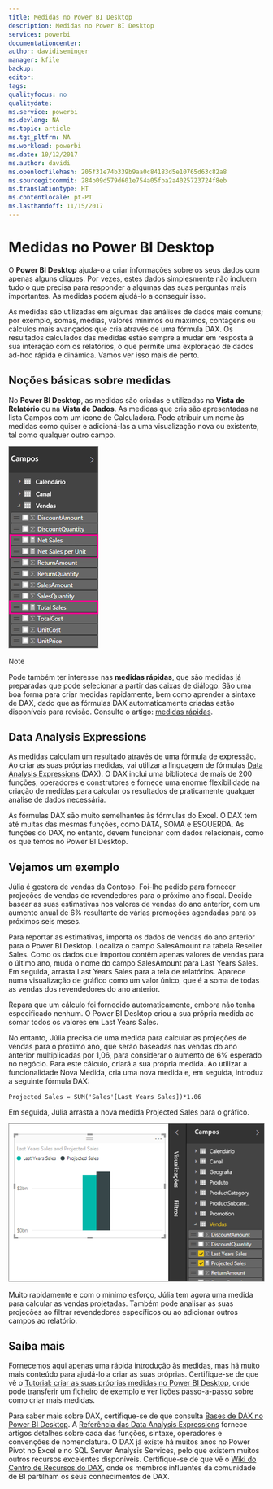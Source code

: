 ```yaml
---
title: Medidas no Power BI Desktop
description: Medidas no Power BI Desktop
services: powerbi
documentationcenter: 
author: davidiseminger
manager: kfile
backup: 
editor: 
tags: 
qualityfocus: no
qualitydate: 
ms.service: powerbi
ms.devlang: NA
ms.topic: article
ms.tgt_pltfrm: NA
ms.workload: powerbi
ms.date: 10/12/2017
ms.author: davidi
ms.openlocfilehash: 205f31e74b339b9aa0c84183d5e10765d63c82a8
ms.sourcegitcommit: 284b09d579d601e754a05fba2a4025723724f8eb
ms.translationtype: HT
ms.contentlocale: pt-PT
ms.lasthandoff: 11/15/2017
---
```

# <a name="measures-in-power-bi-desktop"></a>Medidas no Power BI Desktop
O **Power BI Desktop** ajuda-o a criar informações sobre os seus dados com apenas alguns cliques. Por vezes, estes dados simplesmente não incluem tudo o que precisa para responder a algumas das suas perguntas mais importantes. As medidas podem ajudá-lo a conseguir isso.

As medidas são utilizadas em algumas das análises de dados mais comuns; por exemplo, somas, médias, valores mínimos ou máximos, contagens ou cálculos mais avançados que cria através de uma fórmula DAX. Os resultados calculados das medidas estão sempre a mudar em resposta à sua interação com os relatórios, o que permite uma exploração de dados ad-hoc rápida e dinâmica. Vamos ver isso mais de perto.

## <a name="understanding-measures"></a>Noções básicas sobre medidas
No **Power BI Desktop**, as medidas são criadas e utilizadas na **Vista de Relatório** ou na **Vista de Dados**. As medidas que cria são apresentadas na lista Campos com um ícone de Calculadora. Pode atribuir um nome às medidas como quiser e adicioná-las a uma visualização nova ou existente, tal como qualquer outro campo.

![](media/desktop-measures/measuresinpbid_measinfieldlist.png)

> [!NOTE]
> Pode também ter interesse nas **medidas rápidas**, que são medidas já preparadas que pode selecionar a partir das caixas de diálogo. São uma boa forma para criar medidas rapidamente, bem como aprender a sintaxe de DAX, dado que as fórmulas DAX automaticamente criadas estão disponíveis para revisão. Consulte o artigo: [medidas rápidas](desktop-quick-measures.md).
> 
> 

## <a name="data-analysis-expressions"></a>Data Analysis Expressions
As medidas calculam um resultado através de uma fórmula de expressão. Ao criar as suas próprias medidas, vai utilizar a linguagem de fórmulas [Data Analysis Expressions](https://msdn.microsoft.com/library/gg413422.aspx) (DAX). O DAX inclui uma biblioteca de mais de 200 funções, operadores e construtores e fornece uma enorme flexibilidade na criação de medidas para calcular os resultados de praticamente qualquer análise de dados necessária.

As fórmulas DAX são muito semelhantes às fórmulas do Excel. O DAX tem até muitas das mesmas funções, como DATA, SOMA e ESQUERDA. As funções do DAX, no entanto, devem funcionar com dados relacionais, como os que temos no Power BI Desktop.

## <a name="lets-look-at-an-example"></a>Vejamos um exemplo
Júlia é gestora de vendas da Contoso. Foi-lhe pedido para fornecer projeções de vendas de revendedores para o próximo ano fiscal. Decide basear as suas estimativas nos valores de vendas do ano anterior, com um aumento anual de 6% resultante de várias promoções agendadas para os próximos seis meses.

Para reportar as estimativas, importa os dados de vendas do ano anterior para o Power BI Desktop. Localiza o campo SalesAmount na tabela Reseller Sales. Como os dados que importou contêm apenas valores de vendas para o último ano, muda o nome do campo SalesAmount para Last Years Sales. Em seguida, arrasta Last Years Sales para a tela de relatórios. Aparece numa visualização de gráfico como um valor único, que é a soma de todas as vendas dos revendedores do ano anterior.

Repara que um cálculo foi fornecido automaticamente, embora não tenha especificado nenhum. O Power BI Desktop criou a sua própria medida ao somar todos os valores em Last Years Sales.

No entanto, Júlia precisa de uma medida para calcular as projeções de vendas para o próximo ano, que serão baseadas nas vendas do ano anterior multiplicadas por 1,06, para considerar o aumento de 6% esperado no negócio. Para este cálculo, criará a sua própria medida. Ao utilizar a funcionalidade Nova Medida, cria uma nova medida e, em seguida, introduz a seguinte fórmula DAX:

    Projected Sales = SUM('Sales'[Last Years Sales])*1.06

Em seguida, Júlia arrasta a nova medida Projected Sales para o gráfico.

![](media/desktop-measures/measuresinpbid_lastyearsales.png)

Muito rapidamente e com o mínimo esforço, Júlia tem agora uma medida para calcular as vendas projetadas. Também pode analisar as suas projeções ao filtrar revendedores específicos ou ao adicionar outros campos ao relatório.

## <a name="learn-more"></a>Saiba mais
Fornecemos aqui apenas uma rápida introdução às medidas, mas há muito mais conteúdo para ajudá-lo a criar as suas próprias. Certifique-se de que vê o [Tutorial: criar as suas próprias medidas no Power BI Desktop](desktop-tutorial-create-measures.md), onde pode transferir um ficheiro de exemplo e ver lições passo-a-passo sobre como criar mais medidas.  

Para saber mais sobre DAX, certifique-se de que consulta [Bases de DAX no Power BI Desktop](desktop-quickstart-learn-dax-basics.md). A [Referência das Data Analysis Expressions](https://msdn.microsoft.com/library/gg413422.aspx) fornece artigos detalhes sobre cada das funções, sintaxe, operadores e convenções de nomenclatura. O DAX já existe há muitos anos no Power Pivot no Excel e no SQL Server Analysis Services, pelo que existem muitos outros recursos excelentes disponíveis. Certifique-se de que vê o [Wiki do Centro de Recursos do DAX](http://social.technet.microsoft.com/wiki/contents/articles/1088.dax-resource-center.aspx), onde os membros influentes da comunidade de BI partilham os seus conhecimentos de DAX.



